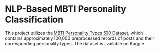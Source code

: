 # NLP-Based MBTI Personality Classification

This project utilizes the [MBTI Personality Types 500 Dataset](https://www.kaggle.com/datasets/zeyadkhalid/mbti-personality-types-500-dataset), which contains approximately 100,000 preprocessed records of posts and their corresponding personality types. The dataset is available on Kaggle.
